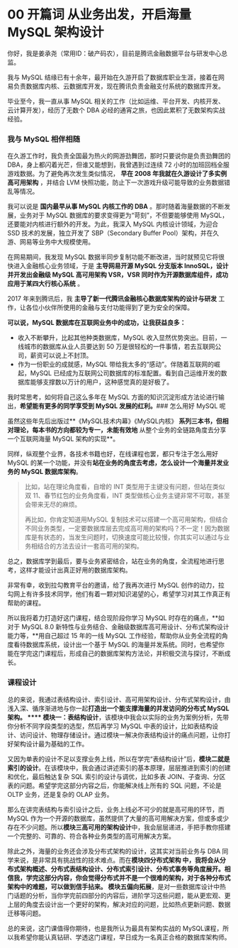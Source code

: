 # 00 开篇词 从业务出发，开启海量 MySQL 架构设计

你好，我是姜承尧（常用ID：破产码农），目前是腾讯金融数据平台与研发中心总监。

我与 MySQL 结缘已有十余年，最开始在久游开启了数据库职业生涯，接着在网易负责数据库内核、云数据库开发，现在腾讯负责金融支付系统的数据库开发。

毕业至今，我一直从事 MySQL 相关的工作（比如运维、平台开发、内核开发、云计算开发），经历了无数个 DBA 必经的通宵之旅，也因此累积了无数架构实战经验。

### 我与 MySQL 相伴相随

在久游工作时，我负责全国最为热火的网游劲舞团，那时只要说你是负责劲舞团的 DBA，身上都闪着光芒，但谁又能想到，我曾遇到过连续 72 小时的加班回档全服游戏数据。为了避免再次发生类似情况， **早在 2008 年我就在久游设计了多实例高可用架构** ，并结合 LVM 快照功能，防止下一次游戏升级可能导致的业务数据错乱等情况。

我可以说是 **国内最早从事 MySQL 内核工作的 DBA** 。那时随着海量数据的不断发展，业务对于 MySQL 数据库的要求变得更为“苛刻”，不但要能够使用 MySQL，还要能对内核进行额外的开发。为此，我深入 MySQL 内核设计领域，为迎合 SSD 技术的发展，独立开发了 SBP（Secondary Buffer Pool）架构，并在久游、网易等业务中大规模使用。

在网易期间，我发现 MySQL 数据半同步复制功能不断改进，当时就预见它将很快进入金融核心业务领域，于是 **主导网易开源 MySQL 分支版本 InnoSQL，设计并开发出金融级 MySQL 高可用架构 VSR，VSR 同时作为开源数据库组件，成功应用于某四大行核心系统** 。

2017 年来到腾讯后，我 **主导了新一代腾讯金融核心数据库架构的设计与研发** 工作，让各位小伙伴所使用的金融与支付功能得到了更为安全的保障。

**可以说，MySQL 数据库在互联网业务中的成功，让我获益良多：**

- 收入不断攀升，比起其他种类数据库，MySQL 收入显然优势突出。目前，一线城市的数据库从业人员要达到 50 万是很轻松的一件事情，若去互联网公司，薪资可以说上不封顶。
- 作为一份职业的成就感，MySQL 带给我太多的“感动”。伴随着互联网的崛起，MySQL 已经成为互联网公司数据库的标准配置。看到自己运维开发的数据库能够支撑数以万计的用户，这种感觉真的是好极了。

我时常思考，如何将自己这么多年在 MySQL 方面的知识沉淀形成方法论进行输出，**希望能有更多的同学享受到 MySQL 发展的红利。**### 怎么用好 MySQL 呢

虽然这些年先后出版过\*\*《MySQL技术内幕》《MySQL内核》 **系列三本书，但相对理论，每本书的方向都较为专一，未能有效地** 从整个业务的全链路角度去分享一个互联网海量 MySQL 架构的实现\*\*。

同样，纵观整个业界，各技术书籍也好，在线课程也罢，都只专注于怎么用好 MySQL 的某一个功能，并没有**站在业务的角度去考虑，怎么设计一个海量并发业务的 MySQL 数据库架构**。

> 比如，站在理论角度看，自增的 INT 类型用于主键没有问题，但站在类似双 11、春节红包的业务角度看，INT 类型做核心业务主键非常不可取，甚至会带来无尽的麻烦。
>
> 再比如，你肯定知道用MySQL 复制技术可以搭建一个高可用架构，但结合不同业务类型，一定要数据库层去完成高可用的架构吗？不一定！因为数据库是有状态的，当发生问题时，切换速度可能比较慢，你其实可以通过与业务相结合的方法去设计一套高可用的架构。

总之，数据库学到最后，要与业务紧密结合，站在业务的角度，全流程地进行思考，这样才能设计出真正好用的数据库架构。

非常有幸，收到拉勾教育平台的邀请，给了我再次进行 MySQL 创作的动力，拉勾网上有许多技术同学，他们有着一颗对知识渴望的心，希望学习对其工作真正有帮助的课程。

所以我将着力打造好这门课程，结合现阶段你学习 MySQL 时存在的痛点，\*\*如对于 MySQL 8.0 新特性与业务结合、金融级数据库高可用设计、分布式架构设计能力等，\*\*用自己超过 15 年的一线 MySQL 工作经验，帮助你从业务全流程的角度看待数据库系统，设计出一个基于 MySQL 的海量并发系统。同时，也希望你能在学完这门课程后，形成自己的数据库架构方法论，并积极交流与探讨，不断成长。

### 课程设计

总的来说，我通过表结构设计、索引设计、高可用架构设计、分布式架构设计，由浅入深、循序渐进地与你一起**打造出一个能支撑海量的并发访问的分布式 MySQL 架构。 \*\*\*\* 模块一：表结构设计**，该模块中我会以实际的业务为案例分析，先带你分析不同字段类型的选型，然后再学习 MySQL 中表的设计，比如表结构设计、访问设计、物理存储设计。通过模块一解决你表结构设计的痛点问题，让你打好架构设计最为基础的工作。

又因为单表的设计不足以支撑业务上线，所以在学完“表结构设计”后，**模块二就是索引的设计**。在该模块中，我会通过讲述索引的基本原理，层层推进到索引的创建和优化，最后触达复杂 SQL 索引的设计与调优，比如多表 JOIN、子查询、分区表的问题。希望学完这部分内容之后，你能解决线上所有的 SQL 问题，不论是 OLTP 业务，还是复杂的 OLAP 业务。

那么在讲完表结构与索引设计之后，业务上线必不可少的就是高可用的环节，而 MySQL 作为一个开源的数据库，虽然提供了大量的高可用解决方案，但或多或少存在不少问题。所以**模块三高可用的架构设计**中，我会层层递进，手把手教你搭建一个完整的、可靠的、符合各种业务类型的高可用解决方案。

除此之外，海量的业务还会涉及分布式架构的设计，这其实对当前业务与 DBA 同学来说，是非常具有挑战性的技术难点。而在**模块四分布式架构 **中，我将会从分布式架构概述、分布式表结构设计、分布式索引设计、分布式事务等角度展开。相信我，学完这部分内容，你会觉得分布式并不是一个很难的架构，对于各种分布式架构中的难题，可以做到信手拈来。** 模块五偏向拓展**，是对一些数据库设计中热门话题的分析，当你学完前四部分的内容后，进阶学习这些问题，能从更宏观、更上层的角度去设计出一个更好的架构，解决对应的问题，比如热点更新问题、数据迁移等问题。

总的来说，这门课值得你期待，也是我所认为最具有架构实战的 MySQL课程，所以我希望你能认真钻研、学透这门课程，早日成为一名真正合格的数据库架构师。
